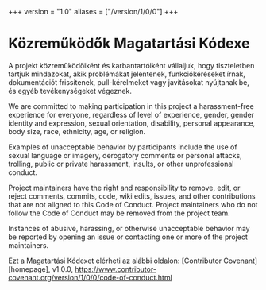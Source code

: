 +++
version = "1.0"
aliases = ["/version/1/0/0"]
+++

# Közreműködők Magatartási Kódexe

A projekt közreműködőiként és karbantartóiként vállaljuk, hogy tiszteletben tartjuk mindazokat, akik problémákat jelentenek, funkciókéréseket írnak, dokumentációt frissítenek, pull-kérelmeket vagy javításokat nyújtanak be, és egyéb tevékenységeket végeznek.

We are committed to making participation in this project a harassment-free experience for everyone, regardless of level of experience, gender, gender identity and expression, sexual orientation, disability, personal appearance, body size, race, ethnicity, age, or religion.

Examples of unacceptable behavior by participants include the use of sexual language or imagery, derogatory comments or personal attacks, trolling, public or private harassment, insults, or other unprofessional conduct.

Project maintainers have the right and responsibility to remove, edit, or reject comments, commits, code, wiki edits, issues, and other contributions that are not aligned to this Code of Conduct. Project maintainers who do not follow the Code of Conduct may be removed from the project team.

Instances of abusive, harassing, or otherwise unacceptable behavior may be reported by opening an issue or contacting one or more of the project maintainers.

Ezt a Magatartási Kódexet elérheti az alábbi oldalon: [Contributor Covenant][homepage], v1.0.0, https://www.contributor-covenant.org/version/1/0/0/code-of-conduct.html